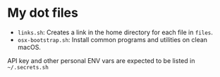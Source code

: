 # My dot files

- `links.sh`: Creates a link in the home directory for each file in `files`.
- `osx-bootstrap.sh`: Install common programs and utilities on clean macOS.

API key and other personal ENV vars are expected to be listed in `~/.secrets.sh`

